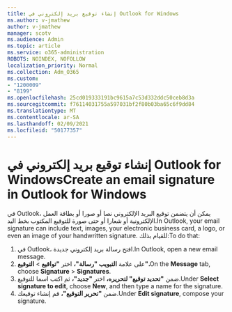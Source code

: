 ```yaml
---
title: إنشاء توقيع بريد إلكتروني في Outlook for Windows
ms.author: v-jmathew
author: v-jmathew
manager: scotv
ms.audience: Admin
ms.topic: article
ms.service: o365-administration
ROBOTS: NOINDEX, NOFOLLOW
localization_priority: Normal
ms.collection: Adm_O365
ms.custom:
- "1200009"
- "8199"
ms.openlocfilehash: 25cd019333191bc9615a7c53d332ddc50ceb8d3a
ms.sourcegitcommit: f76114031755a597031bf2f80b03ba65c6f9dd84
ms.translationtype: MT
ms.contentlocale: ar-SA
ms.lasthandoff: 02/09/2021
ms.locfileid: "50177357"
---
```

# <a name="create-an-email-signature-in-outlook-for-windows"></a><span data-ttu-id="a84ea-102">إنشاء توقيع بريد إلكتروني في Outlook for Windows</span><span class="sxs-lookup"><span data-stu-id="a84ea-102">Create an email signature in Outlook for Windows</span></span>

<span data-ttu-id="a84ea-103">في Outlook، يمكن أن يتضمن توقيع البريد الإلكتروني نصا أو صورا أو بطاقة العمل الإلكترونية أو شعارا أو حتى صورة للتوقيع المكتوب بخط اليد.</span><span class="sxs-lookup"><span data-stu-id="a84ea-103">In Outlook, your email signature can include text, images, your electronic business card, a logo, or even an image of your handwritten signature.</span></span> <span data-ttu-id="a84ea-104">للقيام بذلك:</span><span class="sxs-lookup"><span data-stu-id="a84ea-104">To do that:</span></span>

1. <span data-ttu-id="a84ea-105">في Outlook، افتح رسالة بريد إلكتروني جديدة.</span><span class="sxs-lookup"><span data-stu-id="a84ea-105">In Outlook, open a new email message.</span></span>
2. <span data-ttu-id="a84ea-106">على علامة **التبويب "رسالة"،** اختر **"تواقيع**  >  **التوقيع".**</span><span class="sxs-lookup"><span data-stu-id="a84ea-106">On the **Message** tab, choose **Signature** > **Signatures**.</span></span>
3. <span data-ttu-id="a84ea-107">ضمن **"تحديد توقيع" لتحريره،** اختر **"جديد"،** ثم اكتب اسما للتوقيع.</span><span class="sxs-lookup"><span data-stu-id="a84ea-107">Under **Select signature to edit**, choose **New**, and then type a name for the signature.</span></span>
4. <span data-ttu-id="a84ea-108">ضمن **"تحرير التوقيع"،** قم إنشاء توقيعك.</span><span class="sxs-lookup"><span data-stu-id="a84ea-108">Under **Edit signature**, compose your signature.</span></span>
